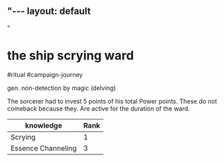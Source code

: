 "---
  layout: default
---
"
# the ship scrying ward

 #ritual #campaign-journey

gen. non-detection by magic (delving)

The sorcerer had to invest 5 points of his total Power points. These do not comeback because they. Are active for the duration of the ward. 

| knowledge          | Rank |
| ------------------ | ---------- |
| Scrying            | 1          | 
| Essence Channeling | 3          |
